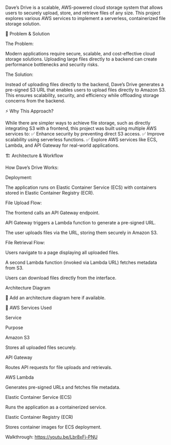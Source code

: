 Dave’s Drive is a scalable, AWS-powered cloud storage system that allows users to securely upload, store, and retrieve files of any size. This project explores various AWS services to implement a serverless, containerized file storage solution.

🛑 Problem & Solution

The Problem:

Modern applications require secure, scalable, and cost-effective cloud storage solutions. Uploading large files directly to a backend can create performance bottlenecks and security risks.

The Solution:

Instead of uploading files directly to the backend, Dave’s Drive generates a pre-signed S3 URL that enables users to upload files directly to Amazon S3. This ensures scalability, security, and efficiency while offloading storage concerns from the backend.

⚡ Why This Approach?

While there are simpler ways to achieve file storage, such as directly integrating S3 with a frontend, this project was built using multiple AWS services to:
✅ Enhance security by preventing direct S3 access.
✅ Improve scalability using serverless functions.
✅ Explore AWS services like ECS, Lambda, and API Gateway for real-world applications.

🏗️ Architecture & Workflow

How Dave’s Drive Works:

Deployment:

The application runs on Elastic Container Service (ECS) with containers stored in Elastic Container Registry (ECR).

File Upload Flow:

The frontend calls an API Gateway endpoint.

API Gateway triggers a Lambda function to generate a pre-signed URL.

The user uploads files via the URL, storing them securely in Amazon S3.

File Retrieval Flow:

Users navigate to a page displaying all uploaded files.

A second Lambda function (invoked via Lambda URL) fetches metadata from S3.

Users can download files directly from the interface.

Architecture Diagram

📌 Add an architecture diagram here if available.

🚀 AWS Services Used

Service

Purpose

Amazon S3

Stores all uploaded files securely.

API Gateway

Routes API requests for file uploads and retrievals.

AWS Lambda

Generates pre-signed URLs and fetches file metadata.

Elastic Container Service (ECS)

Runs the application as a containerized service.

Elastic Container Registry (ECR)

Stores container images for ECS deployment.

Walkthrough: https://youtu.be/Lbr8xFj-PNU
